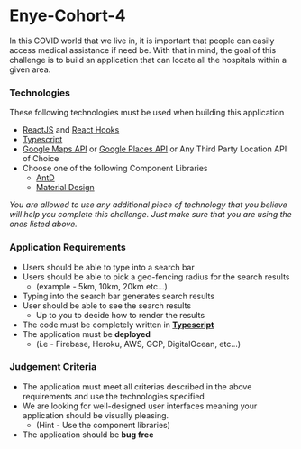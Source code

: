 # Enye-Cohort-4
In this COVID world that we live in, it is important that people can easily access medical assistance if need be. With that in mind, the goal of this challenge is to build an application that can locate all the hospitals within a given area.
### Technologies

These following technologies must be used when building this application

- [ReactJS](https://reactjs.org/docs/getting-started.html) and [React Hooks](https://reactjs.org/docs/hooks-intro.html)
- [Typescript](https://create-react-app.dev/docs/adding-typescript/)
- [Google Maps API](https://developers.google.com/maps/documentation) or [Google Places API](https://developers.google.com/places/web-service/intro) or Any Third Party Location API of Choice
- Choose one of the following Component Libraries
    - [AntD](https://ant.design/docs/react/introduce)
    - [Material Design](https://material-ui.com/)

*You are allowed to use any additional piece of technology that you believe will help you complete this challenge. Just make sure that you are using the ones listed above.*

### Application Requirements

- Users should be able to type into a search bar
- Users should be able to pick a geo-fencing radius for the search results
    - (example - 5km, 10km, 20km etc...)
- Typing into the search bar generates search results
- User should be able to see the search results
    - Up to you to decide how to render the results
- The code must be completely written in **[Typescript](https://www.typescriptlang.org/)**
- The application must be **deployed**
    - (i.e - Firebase, Heroku, AWS, GCP, DigitalOcean, etc...)

### Judgement Criteria

- The application must meet all criterias described in the above requirements and use the technologies specified
- We are looking for well-designed user interfaces meaning your application should be visually pleasing.
    - (Hint - Use the component libraries)
- The application should be **bug free**
